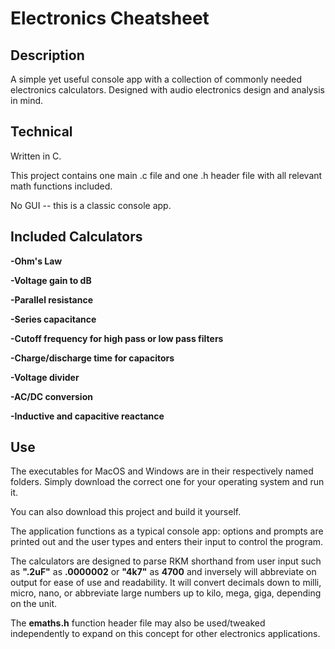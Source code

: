# Electronics Cheatsheet

## Description

A simple yet useful console app with a collection of commonly needed electronics calculators.
Designed with audio electronics design and analysis in mind.

## Technical

Written in C. 

This project contains one main .c file and one .h header file with all relevant math functions included. 

No GUI -- this is a classic console app.

## Included Calculators

**-Ohm's Law**

**-Voltage gain to dB**

**-Parallel resistance**

**-Series capacitance**

**-Cutoff frequency for high pass or low pass filters**

**-Charge/discharge time for capacitors**

**-Voltage divider**

**-AC/DC conversion**

**-Inductive and capacitive reactance**

## Use

The executables for MacOS and Windows are in their respectively named folders. Simply download the correct one for your operating system and run it.

You can also download this project and build it yourself.

The application functions as a typical console app: options and prompts are printed out and the user types and enters their input to control the program. 

The calculators are designed to parse RKM shorthand from user input such as **".2uF"** as **.0000002** or **"4k7"** as **4700** and inversely will abbreviate on output for ease of use and readability. It will convert decimals down to milli, micro, nano, or abbreviate large numbers up to kilo, mega, giga, depending on the unit.

The **emaths.h** function header file may also be used/tweaked independently to expand on this concept for other electronics applications. 
